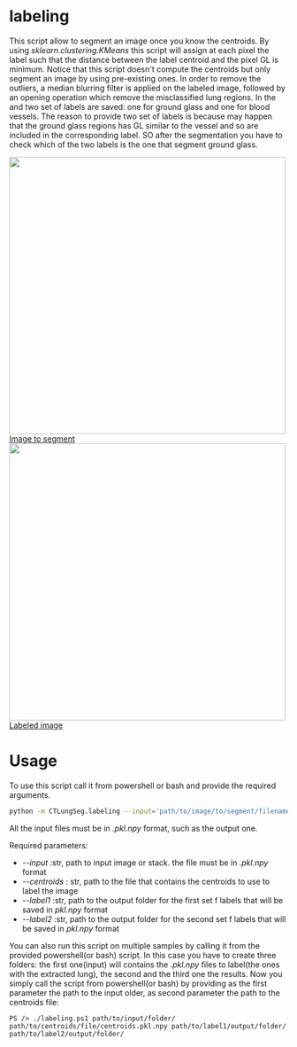 # labeling

This script allow to segment an image once you know the centroids.
By using *sklearn.clustering.KMeans* this script will assign at each pixel the label such that the distance between the label centroid and the pixel GL is minimum. Notice that this script doesn't compute the centroids but only segment an image by using pre-existing ones. In order to remove the outliers, a median blurring filter is applied on the labeled image, followed by an opening operation which remove the misclassified lung regions. In the and two set of labels are saved: one for ground glass and one for blood vessels. The reason to provide two set of labels is because may happen that the ground glass regions has GL similar to the vessel and so are included in the corresponding label. SO after the segmentation you have to check which of the two labels is the one that segment ground glass.

<a href="https://github.com/RiccardoBiondi/segmentation/blob/master/docs/CTLungSeg/images/lung.png">
  <div class="image">
    <img src="https://github.com/RiccardoBiondi/segmentation/blob/master/docs/CTLungSeg/pipeline/images/lung.png" width="500" height="500">
  </div>
  <div class="text_caption"> Image to segment </div>
</a>

<a href="https://github.com/RiccardoBiondi/segmentation/blob/master/docs/CTLungSeg/images/labeled.png">
  <div class="image">
    <img src="https://github.com/RiccardoBiondi/segmentation/blob/master/docs/CTLungSeg/pipeline/images/labeled.png" width="500" height="500">
  </div>
  <div class="text_caption"> Labeled image </div>
</a>

# Usage

To use this script call it from powershell or bash and provide the required arguments.

```bash
python -m CTLungSeg.labeling --input='path/to/image/to/segment/filename.pkl.npy' --centroids='path/to/centroids/file/centroids.pkl.npy' --label1='path/to/label1/output/folder/' --label2='path/to/label2/output/folder/'
```
 All the input files must be in *.pkl.npy* format, such as the output one.

Required parameters:

* *--input* :str, path to input image or stack. the file must be in *.pkl.npy* format
* *--centroids* : str, path to the file that contains the centroids to use to label the image
* *--label1* :str, path to the output folder for the first set f labels that will be saved in *pkl.npy* format
* *--label2* :str, path to the output folder for the second set f labels that will be saved in *pkl.npy* format

You can also run this script on multiple samples by calling it from the provided powershell(or bash) script. In this case you have to create three folders: the first one(input) will contains the *.pkl.npy* files to label(the ones with the extracted lung), the second and the third one the results. Now you simply call the script from powershell(or bash) by providing as the first parameter the path to the input older, as second parameter the path to the centroids file:
```shell
PS /> ./labeling.ps1 path/to/input/folder/  path/to/centroids/file/centroids.pkl.npy path/to/label1/output/folder/ path/to/label2/output/folder/
```
